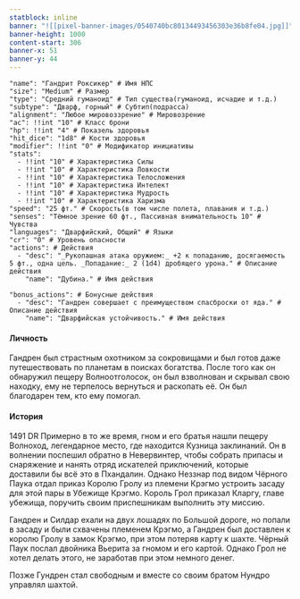 ```yaml
---
statblock: inline
banner: "![[pixel-banner-images/0540740bc80134493456303e36b8fe04.jpg]]"
banner-height: 1000
content-start: 306
banner-x: 51
banner-y: 44
---
```

```statblock
"name": "Гандрит Роксикер" # Имя НПС
"size": "Medium" # Размер
"type": "Средний гуманоид" # Тип существа(гуманоид, исчадие и т.д.)
"subtype": "Дварф, горный" # Субтип(подрасса)
"alignment": "Любое мировоззрение" # Мировозрение
"ac": !!int "10" # Класс брони
"hp": !!int "4" # Показель здоровья
"hit_dice": "1d8" # Кости здоровья
"modifier": !!int "0" # Модификатор инициативы
"stats":
  - !!int "10" # Характеристика Силы
  - !!int "10" # Характеристика Ловкости
  - !!int "10" # Характеристика Телосложения
  - !!int "10" # Характеристика Интелект
  - !!int "10" # Характеристика Мудрость
  - !!int "10" # Характеристика Харизма
"speed": "25 фт." # Скорость(в том числе полета, плавания и т.д.)
"senses": "Тёмное зрение 60 фт., Пассивная внимательность 10" # Чувства
"languages": "Дварфийский, Общий" # Языки
"cr": "0" # Уровень опасности
"actions": # Действия
  - "desc": "_Рукопашная атака оружием:_ +2 к попаданию, досягаемость 5 фт., одна цель. _Попадание:_ 2 (1d4) дробящего урона." # Описание действия
    "name": "Дубина." # Имя действия

"bonus_actions": # Бонусные действия
  - "desc": "Гандрен совершает с преимуществом спасброски от яда." # Описание действия
    "name": "Дварфийская устойчивость." # Имя действия
```

####  Личность
Гандрен был страстным охотником за сокровищами и был готов даже путешествовать по планетам в поисках богатства. После того как он обнаружил пещеру Волноотголосок, он был взволнован и скрывал свою находку, ему не терпелось вернуться и раскопать её. Он был благодарен тем, кто ему помогал.

#### История
1491 DR Примерно в то же время, гном и его братья нашли пещеру Волноход, легендарное место, где находится Кузница заклинаний. Он в волнении поспешил обратно в Невервинтер, чтобы собрать припасы и снаряжение и нанять отряд искателей приключений, которые доставили бы всё это в Пхандалин. Однако Неззнар под видом Чёрного Паука отдал приказ Королю Гролу из племени Крэгмо устроить засаду для этой пары в Убежище Крэгмо. Король Грол приказал Кларгу, главе убежища, поручить своим приспешникам выполнить эту миссию.

Гандрен и Силдар ехали на двух лошадях по Большой дороге, но попали в засаду и были схвачены племенем Крэгмо, а Гандрен был доставлен к королю Гролу в замок Крэгмо, при этом потеряв карту к шахте. Чёрный Паук послал двойника Вьерита за гномом и его картой. Однако Грол не хотел делать этого, не заработав при этом немного денег.

Позже Гундрен стал свободным и вместе со своим братом Нундро управлял шахтой.